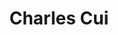 ---
name: Charles Cui
title: Charles Cui
link: "https://yccui.github.io/"
image: "/assets/organization/organizers/charles.jpg"
---